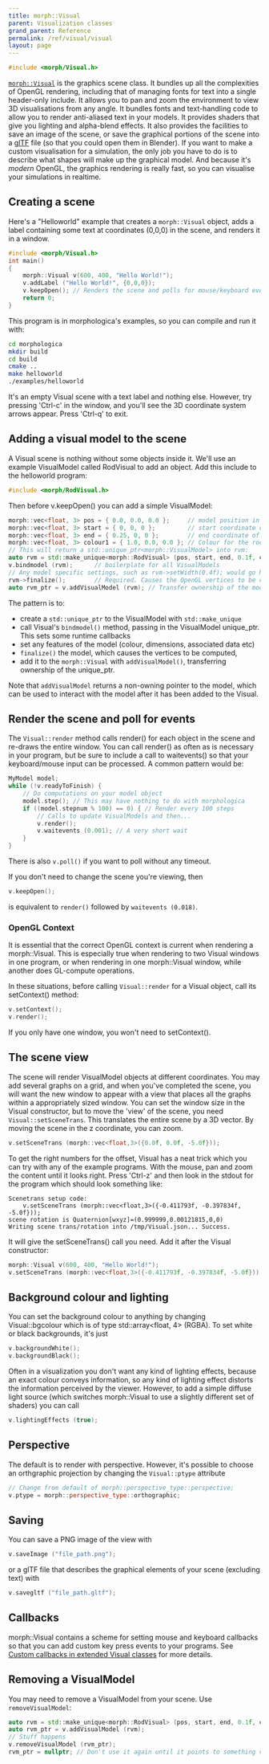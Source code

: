 ```yaml
---
title: morph::Visual
parent: Visualization classes
grand_parent: Reference
permalink: /ref/visual/visual
layout: page
---
```

```c++
#include <morph/Visual.h>
```
[`morph::Visual`](https://github.com/ABRG-Models/morphologica/blob/main/morph/Visual.h) is the graphics scene class. It bundles up all the complexities of OpenGL rendering, including that of managing fonts for text into a single header-only include. It
allows you to pan and zoom the environment to view 3D
visualisations from any angle. It bundles fonts and text-handling code
to allow you to render anti-aliased text in your models. It provides
shaders that give you lighting and alpha-blend effects. It also
provides the facilities to save an image of the scene, or save the
graphical portions of the scene into a
[glTF](https://github.com/KhronosGroup/glTF) file (so that you could
open them in Blender). If you want to make a custom visualisation for
a simulation, the only job you have to do is to describe what shapes
will make up the graphical model. And because it's *modern* OpenGL,
the graphics rendering is really fast, so you can visualise your
simulations in realtime.

## Creating a scene

Here's a "Helloworld" example that creates a `morph::Visual` object, adds a label containing some text at coordinates (0,0,0) in the scene, and renders it in a window.

```c++
#include <morph/Visual.h>
int main()
{
    morph::Visual v(600, 400, "Hello World!");
    v.addLabel ("Hello World!", {0,0,0});
    v.keepOpen(); // Renders the scene and polls for mouse/keyboard events
    return 0;
}
```

This program is in morphologica's examples, so you can
compile and run it with:

```bash
cd morphologica
mkdir build
cd build
cmake ..
make helloworld
./examples/helloworld
```
It's an empty Visual scene with a text label and nothing
else. However, try pressing 'Ctrl-c' in the window, and you'll see the
3D coordinate system arrows appear. Press 'Ctrl-q' to exit.

## Adding a visual model to the scene

A Visual scene is nothing without some objects inside it. We'll use an example VisualModel called RodVisual to add an object. Add this include to the helloworld program:
```c++
#include <morph/RodVisual.h>
```
Then before v.keepOpen() you can add a simple VisualModel:

```c++
morph::vec<float, 3> pos = { 0.0, 0.0, 0.0 };     // model position in scene
morph::vec<float, 3> start = { 0, 0, 0 };         // start coordinate of rod (model frame of reference)
morph::vec<float, 3> end = { 0.25, 0, 0 };        // end coordinate of rod
morph::vec<float, 3> colour1 = { 1.0, 0.0, 0.0 }; // Colour for the rod
// This will return a std::unique_ptr<morph::VisualModel> into rvm:
auto rvm = std::make_unique<morph::RodVisual> (pos, start, end, 0.1f, colour1, colour1);
v.bindmodel (rvm);      // boilerplate for all VisualModels
// Any model specific settings, such as rvm->setWidth(0.4f); would go here
rvm->finalize();        // Required. Causes the OpenGL vertices to be computed
auto rvm_ptr = v.addVisualModel (rvm); // Transfer ownership of the model into the morph::Visual
```
The pattern is to:
* create a `std::unique_ptr` to the VisualModel with `std::make_unique`
* call Visual's `bindmodel()` method, passing in the VisualModel unique_ptr. This sets some runtime callbacks
* set any features of the model (colour, dimensions, associated data etc)
* `finalize()` the model, which causes the vertices to be computed,
* add it to the `morph::Visual` with `addVisualModel()`, transferring ownership of the unique_ptr.

Note that `addVisualModel` returns a non-owning pointer to the model, which can be used to interact with the model after it has been added to the Visual.

## Render the scene and poll for events

The `Visual::render` method calls render() for each object in the scene and re-draws the entire window. You can call render() as often as is necessary in your program, but be sure to include a call to waitevents() so that your keyboard/mouse input can be processed. A common pattern would be:
```c++
MyModel model;
while (!v.readyToFinish) {
    // Do computations on your model object
    model.step(); // This may have nothing to do with morphologica
    if ((model.stepnum % 100) == 0) { // Render every 100 steps
        // Calls to update VisualModels and then...
        v.render();
        v.waitevents (0.001); // A very short wait
    }
}
```
There is also `v.poll()` if you want to poll without any timeout.

If you don't need to change the scene you're viewing, then
```c++
v.keepOpen();
```
is equivalent to `render()` followed by `waitevents (0.018)`.


### OpenGL Context

It is essential that the correct OpenGL context is current when rendering a morph::Visual. This is especially true when rendering to two Visual windows in one program, or when rendering in one morph::Visual window, while another does GL-compute operations.

In these situations, before calling `Visual::render` for a Visual object, call its setContext() method:

```c++
v.setContext();
v.render();
```
If you only have one window, you won't need to setContext().

## The scene view
The scene will render VisualModel objects at different coordinates. You may add several graphs on a grid, and when you've completed the scene, you will want the new window to appear with a view that places all the graphs within a appropriately sized window. You can set the window size in the Visual constructor, but to move the 'view' of the scene, you need `Visual::setSceneTrans`. This translates the entire scene by a 3D vector. By moving the scene in the z coordinate, you can zoom.
```c++
v.setSceneTrans (morph::vec<float,3>({0.0f, 0.0f, -5.0f}));
```
To get the right numbers for the offset, Visual has a neat trick which you can try with any of the example programs. With the mouse, pan and zoom the content until it looks right. Press 'Ctrl-z' and then look in the stdout for the program which should look something like:

```
Scenetrans setup code:
    v.setSceneTrans (morph::vec<float,3>({-0.411793f, -0.397834f, -5.0f}));
scene rotation is Quaternion[wxyz]=(0.999999,0.00121815,0,0)
Writing scene trans/rotation into /tmp/Visual.json... Success.
```

It will give the setSceneTrans() call you need. Add it after the Visual constructor:
```c++
morph::Visual v(600, 400, "Hello World!");
v.setSceneTrans (morph::vec<float,3>({-0.411793f, -0.397834f, -5.0f}));
```

## Background colour and lighting

You can set the background colour to anything by changing Visual::bgcolour which is of type std::array<float, 4> (RGBA). To set white or black backgrounds, it's just
```c++
v.backgroundWhite();
v.backgroundBlack();
```

Often in a visualization you don't want any kind of lighting effects, because an exact colour conveys information, so any kind of lighting effect distorts the information perceived by the viewer. However, to add a simple diffuse light source (which switches morph::Visual to use a slightly different set of shaders) you can call
```c++
v.lightingEffects (true);
```

## Perspective

The default is to render with perspective. However, it's possible to choose an orthgraphic projection by changing the `Visual::ptype` attribute
```c++
// Change from default of morph::perspective_type::perspective;
v.ptype = morph::perspective_type::orthographic;
```

## Saving

You can save a PNG image of the view with
```c++
v.saveImage ("file_path.png");
```
or a glTF file that describes the graphical elements of your scene (excluding text) with

```c++
v.savegltf ("file_path.gltf");
```

## Callbacks

morph::Visual contains a scheme for setting mouse and keyboard callbacks so that you can add custom key press events to your programs. See [Custom callbacks in extended Visual classes](/custom_callbacks) for more details.

## Removing a VisualModel

You may need to remove a VisualModel from your scene. Use `removeVisualModel`:

```c++
auto rvm = std::make_unique<morph::RodVisual> (pos, start, end, 0.1f, colour1, colour1);
auto rvm_ptr = v.addVisualModel (rvm);
// Stuff happens
v.removeVisualModel (rvm_ptr);
rvm_ptr = nullptr; // Don't use it again until it points to something valid
```